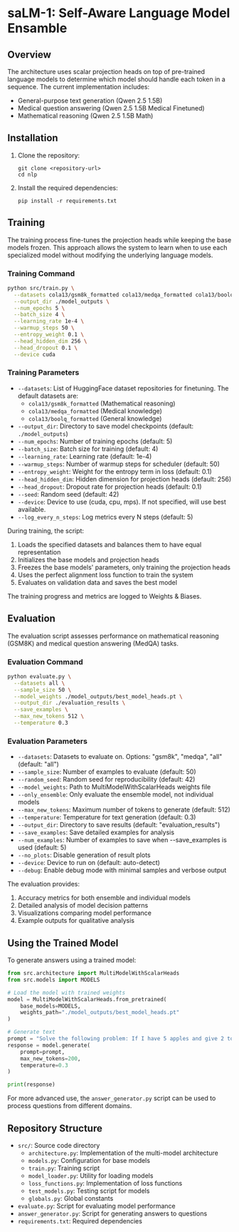 # saLM-1: Self-Aware Language Model Ensamble

## Overview

The architecture uses scalar projection heads on top of pre-trained language models to determine which model should handle each token in a sequence. The current implementation includes:

- General-purpose text generation (Qwen 2.5 1.5B)
- Medical question answering (Qwen 2.5 1.5B Medical Finetuned)
- Mathematical reasoning (Qwen 2.5 1.5B Math)

## Installation

1. Clone the repository:
   ```
   git clone <repository-url>
   cd nlp
   ```

2. Install the required dependencies:
   ```
   pip install -r requirements.txt
   ```

## Training

The training process fine-tunes the projection heads while keeping the base models frozen. This approach allows the system to learn when to use each specialized model without modifying the underlying language models.

### Training Command

```bash
python src/train.py \
  --datasets cola13/gsm8k_formatted cola13/medqa_formatted cola13/boolq_formatted \
  --output_dir ./model_outputs \
  --num_epochs 5 \
  --batch_size 4 \
  --learning_rate 1e-4 \
  --warmup_steps 50 \
  --entropy_weight 0.1 \
  --head_hidden_dim 256 \
  --head_dropout 0.1 \
  --device cuda
```

### Training Parameters

- `--datasets`: List of HuggingFace dataset repositories for finetuning. The default datasets are:
  - `cola13/gsm8k_formatted` (Mathematical reasoning)
  - `cola13/medqa_formatted` (Medical knowledge)
  - `cola13/boolq_formatted` (General knowledge)
- `--output_dir`: Directory to save model checkpoints (default: `./model_outputs`)
- `--num_epochs`: Number of training epochs (default: 5)
- `--batch_size`: Batch size for training (default: 4)
- `--learning_rate`: Learning rate (default: 1e-4)
- `--warmup_steps`: Number of warmup steps for scheduler (default: 50)
- `--entropy_weight`: Weight for the entropy term in loss (default: 0.1)
- `--head_hidden_dim`: Hidden dimension for projection heads (default: 256)
- `--head_dropout`: Dropout rate for projection heads (default: 0.1)
- `--seed`: Random seed (default: 42)
- `--device`: Device to use (cuda, cpu, mps). If not specified, will use best available.
- `--log_every_n_steps`: Log metrics every N steps (default: 5)

During training, the script:
1. Loads the specified datasets and balances them to have equal representation
2. Initializes the base models and projection heads
3. Freezes the base models' parameters, only training the projection heads
4. Uses the perfect alignment loss function to train the system
5. Evaluates on validation data and saves the best model

The training progress and metrics are logged to Weights & Biases.

## Evaluation

The evaluation script assesses performance on mathematical reasoning (GSM8K) and medical question answering (MedQA) tasks.

### Evaluation Command

```bash
python evaluate.py \
  --datasets all \
  --sample_size 50 \
  --model_weights ./model_outputs/best_model_heads.pt \
  --output_dir ./evaluation_results \
  --save_examples \
  --max_new_tokens 512 \
  --temperature 0.3
```

### Evaluation Parameters

- `--datasets`: Datasets to evaluate on. Options: "gsm8k", "medqa", "all" (default: "all")
- `--sample_size`: Number of examples to evaluate (default: 50)
- `--random_seed`: Random seed for reproducibility (default: 42)
- `--model_weights`: Path to MultiModelWithScalarHeads weights file
- `--only_ensemble`: Only evaluate the ensemble model, not individual models
- `--max_new_tokens`: Maximum number of tokens to generate (default: 512)
- `--temperature`: Temperature for text generation (default: 0.3)
- `--output_dir`: Directory to save results (default: "evaluation_results")
- `--save_examples`: Save detailed examples for analysis
- `--num_examples`: Number of examples to save when --save_examples is used (default: 5)
- `--no_plots`: Disable generation of result plots
- `--device`: Device to run on (default: auto-detect)
- `--debug`: Enable debug mode with minimal samples and verbose output

The evaluation provides:
1. Accuracy metrics for both ensemble and individual models
2. Detailed analysis of model decision patterns
3. Visualizations comparing model performance
4. Example outputs for qualitative analysis

## Using the Trained Model

To generate answers using a trained model:

```python
from src.architecture import MultiModelWithScalarHeads
from src.models import MODELS

# Load the model with trained weights
model = MultiModelWithScalarHeads.from_pretrained(
    base_models=MODELS,
    weights_path="./model_outputs/best_model_heads.pt"
)

# Generate text
prompt = "Solve the following problem: If I have 5 apples and give 2 to my friend, how many do I have left?"
response = model.generate(
    prompt=prompt,
    max_new_tokens=200,
    temperature=0.3
)

print(response)
```

For more advanced use, the `answer_generator.py` script can be used to process questions from different domains.

## Repository Structure

- `src/`: Source code directory
  - `architecture.py`: Implementation of the multi-model architecture
  - `models.py`: Configuration for base models
  - `train.py`: Training script
  - `model_loader.py`: Utility for loading models
  - `loss_functions.py`: Implementation of loss functions
  - `test_models.py`: Testing script for models
  - `globals.py`: Global constants
- `evaluate.py`: Script for evaluating model performance
- `answer_generator.py`: Script for generating answers to questions
- `requirements.txt`: Required dependencies
